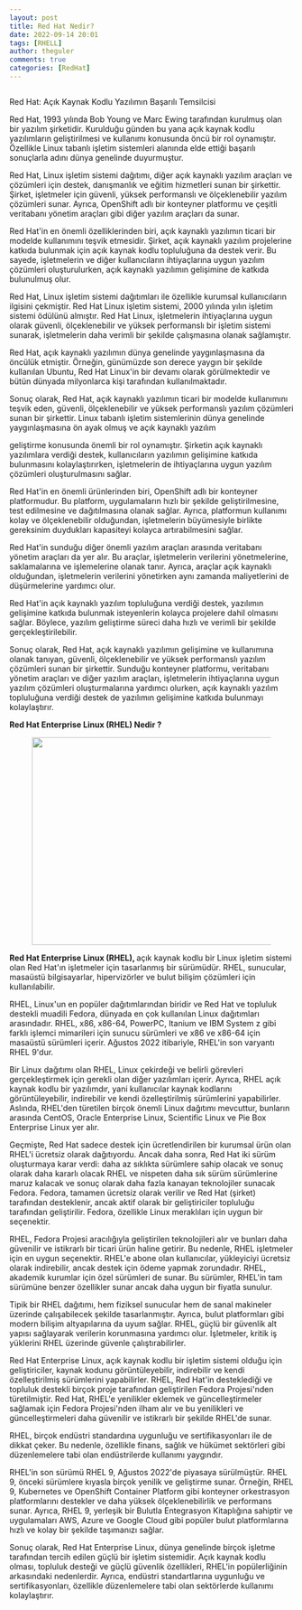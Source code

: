 ```yaml
---
layout: post
title: Red Hat Nedir?
date: 2022-09-14 20:01
tags: [RHELL]
author: theguler
comments: true
categories: [RedHat]
---
```

<!-- wp:image {"id":4455,"sizeSlug":"large","linkDestination":"none"} -->
<figure class="wp-block-image size-large"><img src="https://theguler.wordpress.com/wp-content/uploads/2022/09/redhat.png?w=728" alt="" class="wp-image-4455" /></figure>
<!-- /wp:image -->

<!-- wp:paragraph -->
<p>Red Hat: Açık Kaynak Kodlu Yazılımın Başarılı Temsilcisi</p>
<!-- /wp:paragraph -->

<!-- wp:paragraph -->
<p>Red Hat, 1993 yılında Bob Young ve Marc Ewing tarafından kurulmuş olan bir yazılım şirketidir. Kurulduğu günden bu yana açık kaynak kodlu yazılımların geliştirilmesi ve kullanımı konusunda öncü bir rol oynamıştır. Özellikle Linux tabanlı işletim sistemleri alanında elde ettiği başarılı sonuçlarla adını dünya genelinde duyurmuştur.</p>
<!-- /wp:paragraph -->

<!-- wp:paragraph -->
<p>Red Hat, Linux işletim sistemi dağıtımı, diğer açık kaynaklı yazılım araçları ve çözümleri için destek, danışmanlık ve eğitim hizmetleri sunan bir şirkettir. Şirket, işletmeler için güvenli, yüksek performanslı ve ölçeklenebilir yazılım çözümleri sunar. Ayrıca, OpenShift adlı bir konteyner platformu ve çeşitli veritabanı yönetim araçları gibi diğer yazılım araçları da sunar.</p>
<!-- /wp:paragraph -->

<!-- wp:paragraph -->
<p>Red Hat'in en önemli özelliklerinden biri, açık kaynaklı yazılımın ticari bir modelde kullanımını teşvik etmesidir. Şirket, açık kaynaklı yazılım projelerine katkıda bulunmak için açık kaynak kodlu topluluğuna da destek verir. Bu sayede, işletmelerin ve diğer kullanıcıların ihtiyaçlarına uygun yazılım çözümleri oluşturulurken, açık kaynaklı yazılımın gelişimine de katkıda bulunulmuş olur.</p>
<!-- /wp:paragraph -->

<!-- wp:paragraph -->
<p>Red Hat, Linux işletim sistemi dağıtımları ile özellikle kurumsal kullanıcıların ilgisini çekmiştir. Red Hat Linux işletim sistemi, 2000 yılında yılın işletim sistemi ödülünü almıştır. Red Hat Linux, işletmelerin ihtiyaçlarına uygun olarak güvenli, ölçeklenebilir ve yüksek performanslı bir işletim sistemi sunarak, işletmelerin daha verimli bir şekilde çalışmasına olanak sağlamıştır.</p>
<!-- /wp:paragraph -->

<!-- wp:paragraph -->
<p>Red Hat, açık kaynaklı yazılımın dünya genelinde yaygınlaşmasına da öncülük etmiştir. Örneğin, günümüzde son derece yaygın bir şekilde kullanılan Ubuntu, Red Hat Linux'in bir devamı olarak görülmektedir ve bütün dünyada milyonlarca kişi tarafından kullanılmaktadır.</p>
<!-- /wp:paragraph -->

<!-- wp:paragraph -->
<p>Sonuç olarak, Red Hat, açık kaynaklı yazılımın ticari bir modelde kullanımını teşvik eden, güvenli, ölçeklenebilir ve yüksek performanslı yazılım çözümleri sunan bir şirkettir. Linux tabanlı işletim sistemlerinin dünya genelinde yaygınlaşmasına ön ayak olmuş ve açık kaynaklı yazılım</p>
<!-- /wp:paragraph -->

<!-- wp:paragraph -->
<p>geliştirme konusunda önemli bir rol oynamıştır. Şirketin açık kaynaklı yazılımlara verdiği destek, kullanıcıların yazılımın gelişimine katkıda bulunmasını kolaylaştırırken, işletmelerin de ihtiyaçlarına uygun yazılım çözümleri oluşturulmasını sağlar.</p>
<!-- /wp:paragraph -->

<!-- wp:paragraph -->
<p>Red Hat'in en önemli ürünlerinden biri, OpenShift adlı bir konteyner platformudur. Bu platform, uygulamaların hızlı bir şekilde geliştirilmesine, test edilmesine ve dağıtılmasına olanak sağlar. Ayrıca, platformun kullanımı kolay ve ölçeklenebilir olduğundan, işletmelerin büyümesiyle birlikte gereksinim duydukları kapasiteyi kolayca artırabilmesini sağlar.</p>
<!-- /wp:paragraph -->

<!-- wp:paragraph -->
<p>Red Hat'in sunduğu diğer önemli yazılım araçları arasında veritabanı yönetim araçları da yer alır. Bu araçlar, işletmelerin verilerini yönetmelerine, saklamalarına ve işlemelerine olanak tanır. Ayrıca, araçlar açık kaynaklı olduğundan, işletmelerin verilerini yönetirken aynı zamanda maliyetlerini de düşürmelerine yardımcı olur.</p>
<!-- /wp:paragraph -->

<!-- wp:paragraph -->
<p>Red Hat'in açık kaynaklı yazılım topluluğuna verdiği destek, yazılımın gelişimine katkıda bulunmak isteyenlerin kolayca projelere dahil olmasını sağlar. Böylece, yazılım geliştirme süreci daha hızlı ve verimli bir şekilde gerçekleştirilebilir.</p>
<!-- /wp:paragraph -->

<!-- wp:paragraph -->
<p>Sonuç olarak, Red Hat, açık kaynaklı yazılımın gelişimine ve kullanımına olanak tanıyan, güvenli, ölçeklenebilir ve yüksek performanslı yazılım çözümleri sunan bir şirkettir. Sunduğu konteyner platformu, veritabanı yönetim araçları ve diğer yazılım araçları, işletmelerin ihtiyaçlarına uygun yazılım çözümleri oluşturmalarına yardımcı olurken, açık kaynaklı yazılım topluluğuna verdiği destek de yazılımın gelişimine katkıda bulunmayı kolaylaştırır.</p>
<!-- /wp:paragraph -->

<!-- wp:paragraph -->
<p><strong>Red Hat Enterprise Linux (RHEL) Nedir ?</strong></p>
<!-- /wp:paragraph -->

<!-- wp:image {"id":4463,"width":537,"height":368,"sizeSlug":"large","linkDestination":"none"} -->
<figure class="wp-block-image size-large is-resized"><img src="https://theguler.wordpress.com/wp-content/uploads/2022/09/company_redhat.png?w=594" alt="" class="wp-image-4463" width="537" height="368" /></figure>
<!-- /wp:image -->

<!-- wp:paragraph -->
<p><strong>Red Hat Enterprise Linux (RHEL), </strong>açık kaynak kodlu bir Linux işletim sistemi olan Red Hat'ın işletmeler için tasarlanmış bir sürümüdür. RHEL, sunucular, masaüstü bilgisayarlar, hipervizörler ve bulut bilişim çözümleri için kullanılabilir.</p>
<!-- /wp:paragraph -->

<!-- wp:paragraph -->
<p>RHEL, Linux'un en popüler dağıtımlarından biridir ve Red Hat ve topluluk destekli muadili Fedora, dünyada en çok kullanılan Linux dağıtımları arasındadır. RHEL, x86, x86-64, PowerPC, Itanium ve IBM System z gibi farklı işlemci mimarileri için sunucu sürümleri ve x86 ve x86-64 için masaüstü sürümleri içerir. Ağustos 2022 itibariyle, RHEL'in son varyantı RHEL 9'dur.</p>
<!-- /wp:paragraph -->

<!-- wp:paragraph -->
<p>Bir Linux dağıtımı olan RHEL, Linux çekirdeği ve belirli görevleri gerçekleştirmek için gerekli olan diğer yazılımları içerir. Ayrıca, RHEL açık kaynak kodlu bir yazılımdır, yani kullanıcılar kaynak kodlarını görüntüleyebilir, indirebilir ve kendi özelleştirilmiş sürümlerini yapabilirler. Aslında, RHEL'den türetilen birçok önemli Linux dağıtımı mevcuttur, bunların arasında CentOS, Oracle Enterprise Linux, Scientific Linux ve Pie Box Enterprise Linux yer alır.</p>
<!-- /wp:paragraph -->

<!-- wp:paragraph -->
<p>Geçmişte, Red Hat sadece destek için ücretlendirilen bir kurumsal ürün olan RHEL'i ücretsiz olarak dağıtıyordu. Ancak daha sonra, Red Hat iki sürüm oluşturmaya karar verdi: daha az sıklıkta sürümlere sahip olacak ve sonuç olarak daha kararlı olacak RHEL ve nispeten daha sık sürüm sürümlerine maruz kalacak ve sonuç olarak daha fazla kanayan teknolojiler sunacak Fedora. Fedora, tamamen ücretsiz olarak verilir ve Red Hat (şirket) tarafından desteklenir, ancak aktif olarak bir geliştiriciler topluluğu tarafından geliştirilir. Fedora, özellikle Linux meraklıları için uygun bir seçenektir.</p>
<!-- /wp:paragraph -->

<!-- wp:paragraph -->
<p>RHEL, Fedora Projesi aracılığıyla geliştirilen teknolojileri alır ve bunları daha güvenilir ve istikrarlı bir ticari ürün haline getirir. Bu nedenle, RHEL işletmeler için en uygun seçenektir. RHEL'e abone olan kullanıcılar, yükleyiciyi ücretsiz olarak indirebilir, ancak destek için ödeme yapmak zorundadır. RHEL, akademik kurumlar için özel sürümleri de sunar. Bu sürümler, RHEL'in tam sürümüne benzer özellikler sunar ancak daha uygun bir fiyatla sunulur.</p>
<!-- /wp:paragraph -->

<!-- wp:paragraph -->
<p>Tipik bir RHEL dağıtımı, hem fiziksel sunucular hem de sanal makineler üzerinde çalışabilecek şekilde tasarlanmıştır. Ayrıca, bulut platformları gibi modern bilişim altyapılarına da uyum sağlar. RHEL, güçlü bir güvenlik alt yapısı sağlayarak verilerin korunmasına yardımcı olur. İşletmeler, kritik iş yüklerini RHEL üzerinde güvenle çalıştırabilirler.</p>
<!-- /wp:paragraph -->

<!-- wp:paragraph -->
<p>Red Hat Enterprise Linux, açık kaynak kodlu bir işletim sistemi olduğu için geliştiriciler, kaynak kodunu görüntüleyebilir, indirebilir ve kendi özelleştirilmiş sürümlerini yapabilirler. RHEL, Red Hat'in desteklediği ve topluluk destekli birçok proje tarafından geliştirilen Fedora Projesi'nden türetilmiştir. Red Hat, RHEL'e yenilikler eklemek ve güncelleştirmeler sağlamak için Fedora Projesi'nden ilham alır ve bu yenilikleri ve güncelleştirmeleri daha güvenilir ve istikrarlı bir şekilde RHEL'de sunar.</p>
<!-- /wp:paragraph -->

<!-- wp:paragraph -->
<p>RHEL, birçok endüstri standardına uygunluğu ve sertifikasyonları ile de dikkat çeker. Bu nedenle, özellikle finans, sağlık ve hükümet sektörleri gibi düzenlemelere tabi olan endüstrilerde kullanımı yaygındır.</p>
<!-- /wp:paragraph -->

<!-- wp:paragraph -->
<p>RHEL'in son sürümü RHEL 9, Ağustos 2022'de piyasaya sürülmüştür. RHEL 9, önceki sürümlere kıyasla birçok yenilik ve geliştirme sunar. Örneğin, RHEL 9, Kubernetes ve OpenShift Container Platform gibi konteyner orkestrasyon platformlarını destekler ve daha yüksek ölçeklenebilirlik ve performans sunar. Ayrıca, RHEL 9, yerleşik bir Bulutla Entegrasyon Kitaplığına sahiptir ve uygulamaları AWS, Azure ve Google Cloud gibi popüler bulut platformlarına hızlı ve kolay bir şekilde taşımanızı sağlar.</p>
<!-- /wp:paragraph -->

<!-- wp:paragraph -->
<p>Sonuç olarak, Red Hat Enterprise Linux, dünya genelinde birçok işletme tarafından tercih edilen güçlü bir işletim sistemidir. Açık kaynak kodlu olması, topluluk desteği ve güçlü güvenlik özellikleri, RHEL'in popülerliğinin arkasındaki nedenlerdir. Ayrıca, endüstri standartlarına uygunluğu ve sertifikasyonları, özellikle düzenlemelere tabi olan sektörlerde kullanımı kolaylaştırır.</p>
<!-- /wp:paragraph -->
